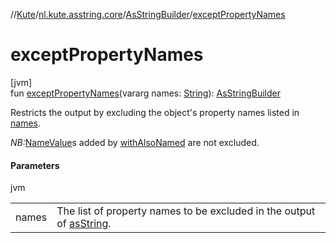 //[Kute](../../../index.md)/[nl.kute.asstring.core](../index.md)/[AsStringBuilder](index.md)/[exceptPropertyNames](except-property-names.md)

# exceptPropertyNames

[jvm]\
fun [exceptPropertyNames](except-property-names.md)(vararg names: [String](https://kotlinlang.org/api/latest/jvm/stdlib/kotlin/-string/index.html)): [AsStringBuilder](index.md)

Restricts the output by excluding the object's property names listed in [names](except-property-names.md).

*NB:*[NameValue](../../nl.kute.asstring.namedvalues/-name-value/index.md)s added by [withAlsoNamed](with-also-named.md) are not excluded.

#### Parameters

jvm

| | |
|---|---|
| names | The list of property names to be excluded in the output of [asString](as-string.md). |
